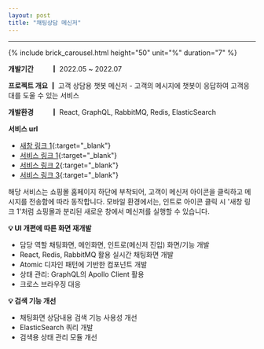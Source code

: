 ```yaml
---
layout: post
title: "채팅상담 메신저"
---
```


---

{% include brick_carousel.html height="50" unit="%" duration="7" %}
<!-- {% include carousel.html height="50" unit="%" duration="7" %} -->
**개발기간 　　 ┃** 2022.05 ~ 2022.07

**프로젝트 개요 ┃** 고객 상담용 챗봇 메신저 - 고객의 메시지에 챗봇이 응답하여 고객응대를 도울 수 있는 서비스

**개발환경 　　 ┃** React, GraphQL, RabbitMQ, Redis, ElasticSearch

**서비스 url** 
- [새창 링크 1](https://chat.brickchat.co.kr/chat/c13977f0-e4bf-43d7-ba0a-426a30fe5907){:target="_blank"}
- [서비스 링크 1](https://smarthippo.kr/){:target="_blank"}
- [서비스 링크 2](https://www.moccasom.co.kr/){:target="_blank"}
- [서비스 링크 3](https://fromdayone.co.kr/){:target="_blank"}

해당 서비스는 쇼핑몰 홈페이지 하단에 부착되어, 고객이 메신저 아이콘을 클릭하고 메시지를 전송함에 따라 동작합니다.
모바일 환경에서는, 인트로 아이콘 클릭 시 '새창 링크 1'처럼  쇼핑몰과 분리된 새로운 창에서 메신저를 실행할 수 있습니다.


**💡 UI 개편에 따른 화면 재개발** 

- 담당 역할
채팅화면, 메인화면, 인트로(메신저 진입) 화면/기능 개발
- React, Redis, RabbitMQ 활용 실시간 채팅화면 개발
- Atomic 디자인 패턴에 기반한 컴포넌트 개발
- 상태 관리: GraphQL의 Apollo Client 활용
- 크로스 브라우징 대응

**💡 검색 기능 개선** 

- 채팅화면 상담내용 검색 기능 사용성 개선
- ElasticSearch 쿼리 개발
- 검색용 상태 관리 모듈 개선

<!-- React와 GraphQL의 ApolloClient를 통해 상태를 관리하고 ElasticSearch  -->



